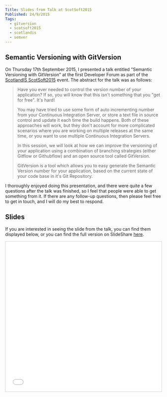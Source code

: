 ```yaml
---
Title: Slides from Talk at ScotSoft2015
Published: 24/9/2015
Tags:
  - gitversion
  - scotsoft2015
  - scotlandis
  - semver
---
```


## Semantic Versioning with GitVersion
On Thursday 17th September 2015, I presented a talk entitled "Semantic Versioning with GitVersion" at the first Developer Forum as part of the [ScotlandIS ScotSoft2015](http://www.scotlandis.com/scotsoft2015/) event.  The abstract for the talk was as follows:

> Have you ever needed to control the version number of your application?  If so, you will know that this isn't something that you "get for free".  It's hard!
>
> You may have tried to use some form of auto incrementing number from your Continuous Integration Server, or store a text file in source control and update it each time the build happens.  Both of these approaches will work, but they don't account for more complicated scenarios where you are working on multiple releases at the same time, or you want to use multiple Continuous Integration Servers.
>
> In this session, we will look at how we can improve the versioning of your application using a combination of branching strategies (either Gitflow or Githubflow) and an open source tool called GitVersion.
>
> GitVersion is a tool which allows you to easy generate the Semantic Version number for your application, based on the current state of your code base in it's Git Repository.

I thoroughly enjoyed doing this presentation, and there were quite a few questions after the talk was finished, so I feel that people were able to get something from it.  If there are any follow-up questions, then please feel free to get in touch, and I will do my best to respond.

## Slides
If you are interested in seeing the slide from the talk, you can find them displayed below, or you can find the full version on SlideShare [here](http://www.slideshare.net/gep13/semantic-versioning-with-gitversion).

<iframe src="//www.slideshare.net/slideshow/embed_code/key/HzZm8AmIJpZ0Sf" width="595" height="485" frameborder="0" marginwidth="0" marginheight="0" scrolling="no" style="border:1px solid #CCC; border-width:1px; margin-bottom:5px; max-width: 100%;" allowfullscreen> </iframe> <div style="margin-bottom:5px"></div>
